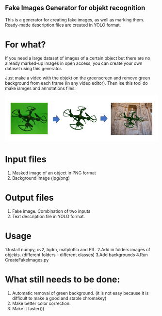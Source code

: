 ## Fake Images Generator for objekt recognition 

This is a generator for creating fake images, as well as marking them. 
Ready-made description files are created in YOLO format.

# For what?
If you need a large dataset of images of a certain object but there are no already marked-up images in open access, you can create your own dataset using this generator.

Just make a video with the objekt on the greenscreen and remove green background from each frame (in any video editor). Then ise this tool do make iamges and annotations files.


![GitHub Logo](img/img1.jpg)


# Input files
  1. Masked image of an object in PNG format
  2. Background image (jpg/png)

# Output files
  1. Fake image. Сombination of two inputs
  2. Text description file in YOLO format. 
  
# Usage

  1.Install numpy, cv2, tqdm, matplotlib and PIL.
  2.Add in folders images of objekts. (different folders - different classes)
  3.Add backgrounds 
  4.Run CreateFakeImages.py
 
 
 # What still needs to be done:
  1. Automatic removal of green background. (it is not easy because it is difficult to make a good and stable chromakey)
  2. Make better color correction.
  3. Make it faster))) 
